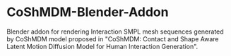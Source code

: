 # CoShMDM-Blender-Addon
Blender addon for rendering Interaction SMPL mesh sequences generated by CoShMDM model proposed in "CoShMDM: Contact and Shape Aware Latent Motion Diffusion Model for Human Interaction Generation".
